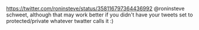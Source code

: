 https://twitter.com/roninsteve/status/358116797364436992 @roninsteve schweet, although that may work better if you didn't have your tweets set to protected/private whatever twatter calls it :)
